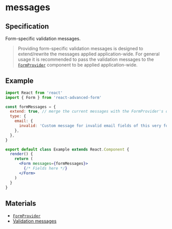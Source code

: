 # messages

## Specification

Form-specific validation messages.

> Providing form-specific validation messages is designed to extend/rewrite the messages applied application-wide. For general usage it is recommended to pass the validation messages to the [`FormProvider`](../../formprovider.md) component to be applied application-wide.

## Example

```jsx
import React from 'react'
import { Form } from 'react-advanced-form'

const formMessages = {
  extend: true, // merge the current messages with the FormProvider's ones
  type: {
    email: {
      invalid: 'Custom message for invalid email fields of this very form',
    },
  },
}

export default class Example extends React.Component {
  render() {
    return (
      <Form messages={formMessages}>
        {/* Fields here */}
      </Form>
    )
  }
}
```

## Materials

* [`FormProvider`](../../formprovider.md)
* [Validation messages](../../../validation/messages.md)


